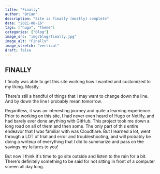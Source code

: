 ```yaml
---
title: "Finally"
author: "Brian"
description: "Site is finally (mostly) complete"
date: "2021-08-16"
tags: ["hugo", "theme"]
categories: ["Blog"]
image_src: "img/blog/finally.jpg"
image_alt: "Finally"
image_stretch: "vertical"
draft: false
---
```


## FINALLY

I finally was able to get this site working how I wanted and customized to my liking.  Mostly.
<!--more-->
There's still a handful of things that I may want to change down the line.  And by down the line I probably mean tomorrow.

Regardless, it was an interesting journey and quite a learning experience.  Prior to working on this site, I had never even heard of Hugo or Netlify, and had barely ever done anything with GitHub.  This project took me down a long road on all of them and then some.  The only part of this entire endeavor that I was familiar with was Cloudflare.  But I learned a lot, went through a LOT of trial and error and troubleshooting, and will probably be doing a writeup of everything that I did to summarize and pass on ~~the savings~~ my failures to you!

But now I think it's time to go site outside and listen to the rain for a bit.  There's definitely something to be said for not sitting in front of a computer screen all day long.